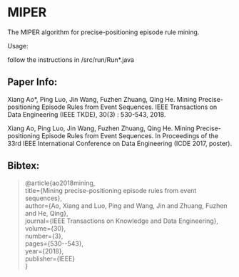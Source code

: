 # MIPER
 The MIPER algorithm for precise-positioning episode rule mining.
 
 Usage:
 
 follow the instructions in /src/run/Run*.java
 
 ## Paper Info:
 
 Xiang Ao*, Ping Luo, Jin Wang, Fuzhen Zhuang, Qing He. Mining Precise-positioning Episode Rules from Event Sequences. IEEE Transactions on Data Engineering (IEEE TKDE), 30(3) : 530-543, 2018.
 
 Xiang Ao, Ping Luo, Jin Wang, Fuzhen Zhuang, Qing He. Mining Precise-positioning Episode Rules from Event Sequences. In Proceedings of the 33rd IEEE International Conference on Data Engineering (ICDE 2017, poster).
 
 ## Bibtex:
 
 > @article{ao2018mining,  
 > title={Mining precise-positioning episode rules from event sequences},  
 > author={Ao, Xiang and Luo, Ping and Wang, Jin and Zhuang, Fuzhen and He, Qing},  
 > journal={IEEE Transactions on Knowledge and Data Engineering},  
 > volume={30},  
 > number={3},  
 > pages={530--543},  
 > year={2018},  
 > publisher={IEEE}  
 > }
 
 
